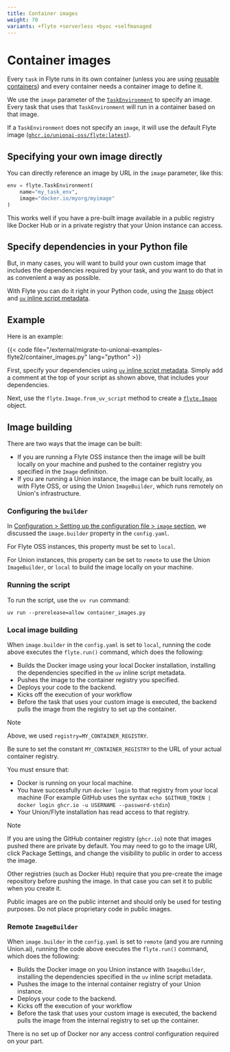```yaml
---
title: Container images
weight: 70
variants: +flyte +serverless +byoc +selfmanaged
---
```


# Container images

Every `task` in Flyte runs in its own container (unless you are using [reusable containers](./reusable-containers)) and every container needs a container image to define it.

We use the `image` parameter of the [`TaskEnvironment`](../api-reference/flyte-sdk/packages/flyte#flytetaskenvironment) to specify an image.
Every task that uses that `TaskEnvironment` will run in a container based on that image.

If a `TaskEnvironment` does not specify an `image`, it will use the default Flyte image ([`ghcr.io/unionai-oss/flyte:latest`](https://github.com/orgs/unionai-oss/packages/container/package/)).


## Specifying your own image directly

You can directly reference an image by URL in the `image` parameter, like this:

```python
env = flyte.TaskEnvironment(
    name="my_task_env",
    image="docker.io/myorg/myimage"
)
```

This works well if you have a pre-built image available in a public registry like Docker Hub or in a private registry that your Union instance can access.

## Specify dependencies in your Python file

But, in many cases, you will want to build your own custom image that includes the dependencies required by your task, and you want to do that in as convenient a way as possible.

With Flyte you can do it right in your Python code, using the [`Image`](../api-reference/flyte-sdk/packages/flyte#flyteimage) object and [`uv` inline script metadata](https://docs.astral.sh/uv/guides/scripts/#declaring-script-dependencies).

## Example

Here is an example:

<!-- TODO:
Ketan Umare:
Its weird to have this as the first example. I think we should have a regular image building example Image.from_debian_base().with_pip_packages(...) and then have this maybe as an additional example
-->
{{< code file="/external/migrate-to-unionai-examples-flyte2/container_images.py" lang="python" >}}

First, specify your dependencies using [`uv` inline script metadata](https://docs.astral.sh/uv/guides/scripts/#declaring-script-dependencies).
Simply add a comment at the top of your script as shown above, that includes your dependencies.

Next, use the `flyte.Image.from_uv_script` method to create a [`flyte.Image`](../api-reference/flyte-sdk/packages/flyte#flyteimage) object.

## Image building

There are two ways that the image can be built:

* If you are running a Flyte OSS instance then the image will be built locally on your machine and pushed to the container registry you specified in the `Image` definition.
* If you are running a Union instance, the image can be built locally, as with Flyte OSS, or using the Union `ImageBuilder`, which runs remotely on Union's infrastructure.

### Configuring the `builder`

In [Configuration > Setting up the configuration file > `image` section](./configuration#image-section), we discussed the `image.builder` property in the `config.yaml`.

For Flyte OSS instances, this property must be set to `local`.

For Union instances, this property can be set to `remote` to use the Union `ImageBuilder`, or `local` to build the image locally on your machine.

### Running the script

To run the script, use the `uv run` command:

```shell
uv run --prerelease=allow container_images.py
```

### Local image building

When `image.builder` in the `config.yaml` is set to `local`, running the code above executes the `flyte.run()` command, which does the following:

* Builds the Docker image using your local Docker installation, installing the dependencies specified in the `uv` inline script metadata.
* Pushes the image to the container registry you specified.
* Deploys your code to the backend.
* Kicks off the execution of your workflow
* Before the task that uses your custom image is executed, the backend pulls the image from the registry to set up the container.

> [!NOTE]
> Above, we used `registry=MY_CONTAINER_REGISTRY`.
>
> Be sure to set the constant `MY_CONTAINER_REGISTRY`
> to the URL of your actual container registry.

You must ensure that:

* Docker is running on your local machine.
* You have successfully run `docker login` to that registry from your local machine (For example GitHub uses the syntax `echo $GITHUB_TOKEN | docker login ghcr.io -u USERNAME --password-stdin`)
* Your Union/Flyte installation has read access to that registry.

> [!NOTE]
> If you are using the GitHub container registry (`ghcr.io`)
> note that images pushed there are private by default. You may need to go to the image URI,
> click Package Settings, and change the visibility to public in order to access the image.
>
> Other registries (such as Docker Hub) require that you pre-create the image repository
> before pushing the image. In that case you can set it to public when you create it.
>
> Public images are on the public internet and should only be used for testing purposes.
> Do not place proprietary code in public images.

### Remote `ImageBuilder`

When `image.builder` in the `config.yaml` is set to `remote` (and you are running Union.ai), running the code above executes the `flyte.run()` command, which does the following:

* Builds the Docker image on you Union instance with `ImageBuilder`, installing the dependencies specified in the `uv` inline script metadata.
* Pushes the image to the internal container registry of your Union instance.
* Deploys your code to the backend.
* Kicks off the execution of your workflow
* Before the task that uses your custom image is executed, the backend pulls the image from the internal registry to set up the container.

There is no set up of Docker nor any access control configuration required on your part.
